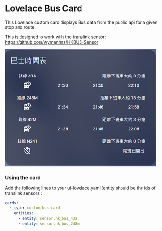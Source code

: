 # Lovelace Bus Card 

This Lovelace custom card displays Bus data from the public api for a given stop and route.

This is designed to work with the translink sensor: https://github.com/wymanhns/HKBUS-Sensor

![Preview](https://github.com/wymanhns/bus-card/blob/master/BUS_Card.png?raw=true)

###  Using the card

Add the following lines to your ui-lovelace.yaml (entity should be the ids of translink sensors):

```yaml
cards:
  - type: custom:bus-card
    entities:
      - entity: sensor.hk_bus_43a
      - entity: sensor.hk_bus_248m
```